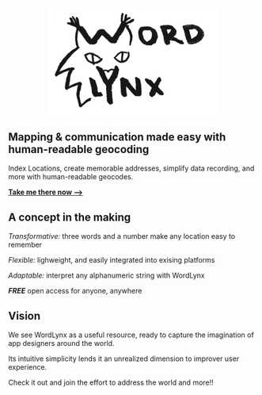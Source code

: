 
# 

<p align="center"> <img src="img/logo.png" width="350" title="WordLynx - human-readable geocoding"> </p>


## Mapping & communication made easy with human-readable geocoding

Index Locations, create memorable addresses, simplify data recording, and more with human-readable geocodes. 

[**Take me there now -->**](https://hcvdb.med.ubc.ca/useful-links/wlns/)

## A concept in the making

*Transformative:* three words and a number make any location easy to remember

*Flexible:* lighweight, and easily integrated into exising platforms

*Adaptable:* interpret any alphanumeric string with WordLynx

***FREE*** open access for anyone, anywhere


## Vision

We see WordLynx as a useful resource, ready to capture the imagination of app designers around the world.

Its intuitive simplicity lends it an unrealized
dimension to improver user experience. 

Check it out and join the effort to address the
world and more!!

